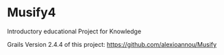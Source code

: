 # Musify4
Introductory educational Project for Knowledge

Grails Version 2.4.4 of this project: https://github.com/alexioannou/Musify
